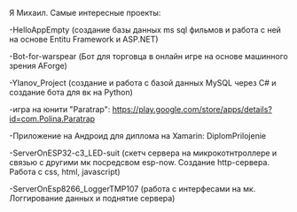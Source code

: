 Я Михаил.
Самые интересные проекты: 

-HelloAppEmpty (создание базы данных ms sql фильмов и работа с ней на основе Entitu Framework и ASP.NET)

-Bot-for-warspear (Бот для торговца в онлайн игре на основе машинного зрения AForge)

-Ylanov_Project (создание и работа с базой данных MySQL через C# и создание бота для вк на Python)

-игра на юнити "Paratrap": https://play.google.com/store/apps/details?id=com.Polina.Paratrap

-Приложение на Андроид для диплома на Xamarin: DiplomPrilojenie

-ServerOnESP32-c3_LED-suit (скетч сервера на микрокотнтроллере и связью с другими мк посредсвом esp-now. Создание http-сервера. Работа с css, html, javascript)

-ServerOnEsp8266_LoggerTMP107 (работа с интерфесами на мк. Логгирование данных и поднятие сервера)
